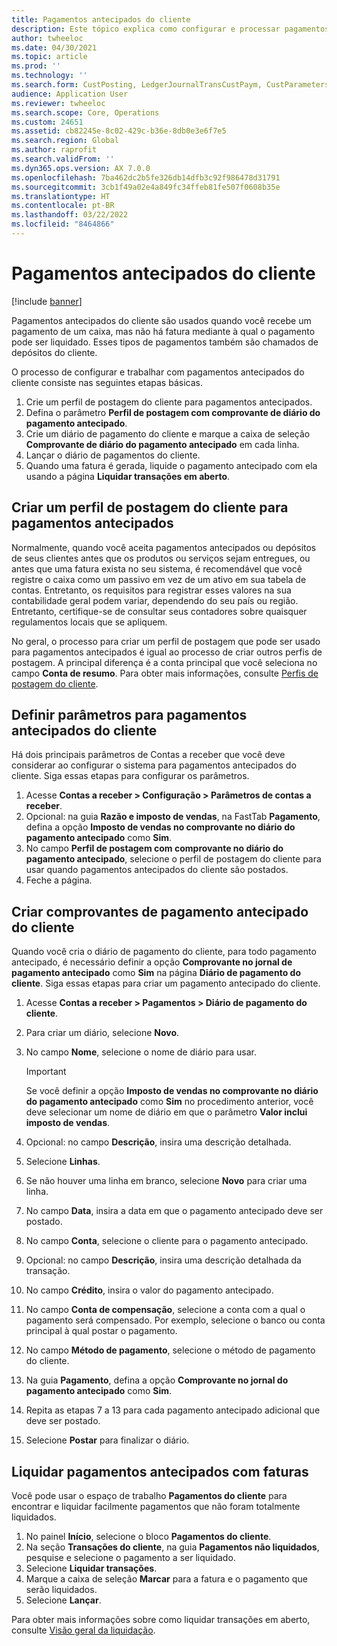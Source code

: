 ```yaml
---
title: Pagamentos antecipados do cliente
description: Este tópico explica como configurar e processar pagamentos antecipados do cliente (também conhecido como depósitos do cliente).
author: twheeloc
ms.date: 04/30/2021
ms.topic: article
ms.prod: ''
ms.technology: ''
ms.search.form: CustPosting, LedgerJournalTransCustPaym, CustParameters
audience: Application User
ms.reviewer: twheeloc
ms.search.scope: Core, Operations
ms.custom: 24651
ms.assetid: cb82245e-8c02-429c-b36e-8db0e3e6f7e5
ms.search.region: Global
ms.author: raprofit
ms.search.validFrom: ''
ms.dyn365.ops.version: AX 7.0.0
ms.openlocfilehash: 7ba462dc2b5fe326db14dfb3c92f986478d31791
ms.sourcegitcommit: 3cb1f49a02e4a849fc34ffeb81fe507f0608b35e
ms.translationtype: HT
ms.contentlocale: pt-BR
ms.lasthandoff: 03/22/2022
ms.locfileid: "8464866"
---
```

# <a name="customer-prepayments"></a>Pagamentos antecipados do cliente

[!include [banner](../includes/banner.md)]

Pagamentos antecipados do cliente são usados quando você recebe um pagamento de um caixa, mas não há fatura mediante à qual o pagamento pode ser liquidado. Esses tipos de pagamentos também são chamados de depósitos do cliente.

O processo de configurar e trabalhar com pagamentos antecipados do cliente consiste nas seguintes etapas básicas.

1. Crie um perfil de postagem do cliente para pagamentos antecipados.
2. Defina o parâmetro **Perfil de postagem com comprovante de diário do pagamento antecipado**.
3. Crie um diário de pagamento do cliente e marque a caixa de seleção **Comprovante de diário do pagamento antecipado** em cada linha.
4. Lançar o diário de pagamentos do cliente.
5. Quando uma fatura é gerada, liquide o pagamento antecipado com ela usando a página **Liquidar transações em aberto**.

## <a name="create-a-customer-posting-profile-for-prepayments"></a>Criar um perfil de postagem do cliente para pagamentos antecipados

Normalmente, quando você aceita pagamentos antecipados ou depósitos de seus clientes antes que os produtos ou serviços sejam entregues, ou antes que uma fatura exista no seu sistema, é recomendável que você registre o caixa como um passivo em vez de um ativo em sua tabela de contas. Entretanto, os requisitos para registrar esses valores na sua contabilidade geral podem variar, dependendo do seu país ou região. Entretanto, certifique-se de consultar seus contadores sobre quaisquer regulamentos locais que se apliquem.

No geral, o processo para criar um perfil de postagem que pode ser usado para pagamentos antecipados é igual ao processo de criar outros perfis de postagem. A principal diferença é a conta principal que você seleciona no campo **Conta de resumo**. Para obter mais informações, consulte [Perfis de postagem do cliente](customer-posting-profiles.md).

## <a name="define-parameters-for-customer-prepayments"></a>Definir parâmetros para pagamentos antecipados do cliente

Há dois principais parâmetros de Contas a receber que você deve considerar ao configurar o sistema para pagamentos antecipados do cliente. Siga essas etapas para configurar os parâmetros.

1. Acesse **Contas a receber \> Configuração \> Parâmetros de contas a receber**.
2. Opcional: na guia **Razão e imposto de vendas**, na FastTab **Pagamento**, defina a opção **Imposto de vendas no comprovante no diário do pagamento antecipado** como **Sim**.
3. No campo **Perfil de postagem com comprovante no diário do pagamento antecipado**, selecione o perfil de postagem do cliente para usar quando pagamentos antecipados do cliente são postados.
4. Feche a página.

## <a name="create-customer-prepayment-vouchers"></a>Criar comprovantes de pagamento antecipado do cliente

Quando você cria o diário de pagamento do cliente, para todo pagamento antecipado, é necessário definir a opção **Comprovante no jornal de pagamento antecipado** como **Sim** na página **Diário de pagamento do cliente**. Siga essas etapas para criar um pagamento antecipado do cliente.

1. Acesse **Contas a receber \> Pagamentos \> Diário de pagamento do cliente**.
2. Para criar um diário, selecione **Novo**.
3. No campo **Nome**, selecione o nome de diário para usar.

    > [!IMPORTANT]
    > Se você definir a opção **Imposto de vendas no comprovante no diário do pagamento antecipado** como **Sim** no procedimento anterior, você deve selecionar um nome de diário em que o parâmetro **Valor inclui imposto de vendas**. 

4. Opcional: no campo **Descrição**, insira uma descrição detalhada.
5. Selecione **Linhas**.
6. Se não houver uma linha em branco, selecione **Novo** para criar uma linha.
7. No campo **Data**, insira a data em que o pagamento antecipado deve ser postado.
8. No campo **Conta**, selecione o cliente para o pagamento antecipado.
9. Opcional: no campo **Descrição**, insira uma descrição detalhada da transação.
10. No campo **Crédito**, insira o valor do pagamento antecipado.
11. No campo **Conta de compensação**, selecione a conta com a qual o pagamento será compensado. Por exemplo, selecione o banco ou conta principal à qual postar o pagamento.
12. No campo **Método de pagamento**, selecione o método de pagamento do cliente.
13. Na guia **Pagamento**, defina a opção **Comprovante no jornal do pagamento antecipado** como **Sim**.
14. Repita as etapas 7 a 13 para cada pagamento antecipado adicional que deve ser postado.
15. Selecione **Postar** para finalizar o diário.

## <a name="settle-prepayments-with-invoices"></a>Liquidar pagamentos antecipados com faturas

Você pode usar o espaço de trabalho **Pagamentos do cliente** para encontrar e liquidar facilmente pagamentos que não foram totalmente liquidados.

1. No painel **Início**, selecione o bloco **Pagamentos do cliente**.
2. Na seção **Transações do cliente**, na guia **Pagamentos não liquidados**, pesquise e selecione o pagamento a ser liquidado.
3. Selecione **Liquidar transações**.
4. Marque a caixa de seleção **Marcar** para a fatura e o pagamento que serão liquidados.
5. Selecione **Lançar**.

Para obter mais informações sobre como liquidar transações em aberto, consulte [Visão geral da liquidação](/dynamics365/finance/cash-bank-management/settlement-overview).

